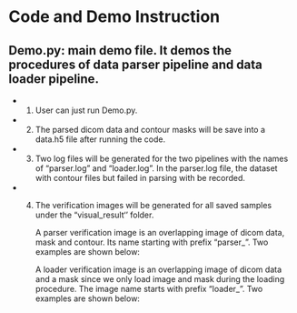 # Code and Demo Instruction

## Demo.py: main demo file. It demos the procedures of data parser pipeline and data loader pipeline. 

- 1. User can just run Demo.py.

- 2. The parsed dicom data and contour masks will be save into a data.h5 file after running the code.

- 3. Two log files will be generated for the two pipelines with the names of “parser.log” and “loader.log”. In the parser.log file, the dataset with contour files but failed in parsing with be recorded.

- 4. The verification images will be generated for all saved samples under the “visual_result‘’ folder. 

     A parser verification image is an overlapping image of dicom data, mask and contour. Its name starting with prefix “parser_”. Two examples are shown below: 

     A loader verification image is an overlapping image of dicom data and a mask since we only load image and mask during the loading procedure. The image name starts with prefix “loader_”. Two examples are shown below:
